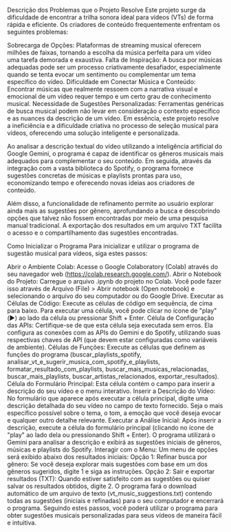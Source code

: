 Descrição dos Problemas que o Projeto Resolve
Este projeto surge da dificuldade de encontrar a trilha sonora ideal para vídeos (VTs) de forma rápida e eficiente. Os criadores de conteúdo frequentemente enfrentam os seguintes problemas:

Sobrecarga de Opções: Plataformas de streaming musical oferecem milhões de faixas, tornando a escolha da música perfeita para um vídeo uma tarefa demorada e exaustiva.
Falta de Inspiração: A busca por músicas adequadas pode ser um processo criativamente desafiador, especialmente quando se tenta evocar um sentimento ou complementar um tema específico do vídeo.
Dificuldade em Conectar Música e Conteúdo: Encontrar músicas que realmente ressoem com a narrativa visual e emocional de um vídeo requer tempo e um certo grau de conhecimento musical.
Necessidade de Sugestões Personalizadas: Ferramentas genéricas de busca musical podem não levar em consideração o contexto específico e as nuances da descrição de um vídeo.
Em essência, este projeto resolve a ineficiência e a dificuldade criativa no processo de seleção musical para vídeos, oferecendo uma solução inteligente e personalizada.

Ao analisar a descrição textual do vídeo utilizando a inteligência artificial do Google Gemini, o programa é capaz de identificar os gêneros musicais mais adequados para complementar o seu conteúdo. Em seguida, através da integração com a vasta biblioteca do Spotify, o programa fornece sugestões concretas de músicas e playlists prontas para uso, economizando tempo e oferecendo novas ideias aos criadores de conteúdo.

Além disso, a funcionalidade de refinamento permite ao usuário explorar ainda mais as sugestões por gênero, aprofundando a busca e descobrindo opções que talvez não fossem encontradas por meio de uma pesquisa manual tradicional. A exportação dos resultados em um arquivo TXT facilita o acesso e o compartilhamento das sugestões encontradas.

Como Inicializar o Programa
Para inicializar e utilizar o programa de sugestão musical para vídeos, siga estes passos:

Abrir o Ambiente Colab: Acesse o Google Colaboratory (Colab) através do seu navegador web (https://colab.research.google.com/).
Abrir o Notebook do Projeto: Carregue o arquivo .ipynb do projeto no Colab. Você pode fazer isso através de Arquivo (File) > Abrir notebook (Open notebook) e selecionando o arquivo do seu computador ou do Google Drive.
Executar as Células de Código: Execute as células de código em sequência, de cima para baixo. Para executar uma célula, você pode clicar no ícone de "play" (▶️) ao lado da célula ou pressionar Shift + Enter.
Célula de Configuração das APIs: Certifique-se de que esta célula seja executada sem erros. Ela configura as conexões com as APIs do Gemini e do Spotify, utilizando suas respectivas chaves de API (que devem estar configuradas como variáveis de ambiente).
Células de Funções: Execute as células que definem as funções do programa (buscar_playlists_spotify, analisar_vt_e_sugerir_musica_com_spotify_e_playlists, formatar_resultado_com_playlists, buscar_mais_musicas_relacionadas, buscar_mais_playlists, buscar_artistas_relacionados, exportar_resultados).
Célula do Formulário Principal: Esta célula contém o campo para inserir a descrição do seu vídeo e o menu interativo.
Inserir a Descrição do Vídeo: No formulário que aparece após executar a célula principal, digite uma descrição detalhada do seu vídeo no campo de texto fornecido. Seja o mais específico possível sobre o tema, o tom, a emoção que você deseja evocar e qualquer outro detalhe relevante.
Executar a Análise Inicial: Após inserir a descrição, execute a célula do formulário principal (clicando no ícone de "play" ao lado dela ou pressionando Shift + Enter). O programa utilizará o Gemini para analisar a descrição e exibirá as sugestões iniciais de gêneros, músicas e playlists do Spotify.
Interagir com o Menu: Um menu de opções será exibido abaixo dos resultados iniciais:
Opção 1: Refinar busca por gênero: Se você deseja explorar mais sugestões com base em um dos gêneros sugeridos, digite 1 e siga as instruções.
Opção 2: Sair e exportar resultados (TXT): Quando estiver satisfeito com as sugestões ou quiser salvar os resultados obtidos, digite 2. O programa fará o download automático de um arquivo de texto (vt_music_suggestions.txt) contendo todas as sugestões (iniciais e refinadas) para o seu computador e encerrará o programa.
Seguindo estes passos, você poderá utilizar o programa para obter sugestões musicais personalizadas para seus vídeos de maneira fácil e intuitiva.
